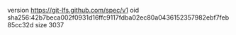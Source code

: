 version https://git-lfs.github.com/spec/v1
oid sha256:42b7beca002f0931d16ffc9117fdba02ec80a0436152357982ebf7feb85cc32d
size 3037
